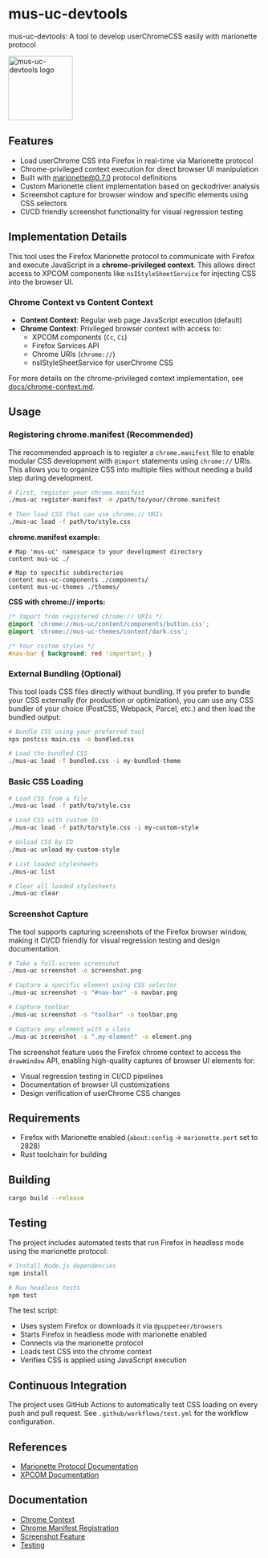 # mus-uc-devtools
mus-uc-devtools: A tool to develop userChromeCSS easily with marionette protocol

<img width="128px" height="128px" src=".github/assets/mus-css.png" alt="mus-uc-devtools logo"></img>

## Features

- Load userChrome CSS into Firefox in real-time via Marionette protocol
- Chrome-privileged context execution for direct browser UI manipulation
- Built with marionette@0.7.0 protocol definitions
- Custom Marionette client implementation based on geckodriver analysis
- Screenshot capture for browser window and specific elements using CSS selectors
- CI/CD friendly screenshot functionality for visual regression testing

## Implementation Details

This tool uses the Firefox Marionette protocol to communicate with Firefox and execute JavaScript in a **chrome-privileged context**. This allows direct access to XPCOM components like `nsIStyleSheetService` for injecting CSS into the browser UI.

### Chrome Context vs Content Context

- **Content Context**: Regular web page JavaScript execution (default)
- **Chrome Context**: Privileged browser context with access to:
  - XPCOM components (`Cc`, `Ci`)
  - Firefox Services API
  - Chrome URIs (`chrome://`)
  - nsIStyleSheetService for userChrome CSS

For more details on the chrome-privileged context implementation, see [docs/chrome-context.md](docs/chrome-context.md).

## Usage

### Registering chrome.manifest (Recommended)

The recommended approach is to register a `chrome.manifest` file to enable modular CSS development with `@import` statements using `chrome://` URIs. This allows you to organize CSS into multiple files without needing a build step during development.

```bash
# First, register your chrome.manifest
./mus-uc register-manifest -m /path/to/your/chrome.manifest

# Then load CSS that can use chrome:// URIs
./mus-uc load -f path/to/style.css
```

**chrome.manifest example:**
```
# Map 'mus-uc' namespace to your development directory
content mus-uc ./

# Map to specific subdirectories
content mus-uc-components ./components/
content mus-uc-themes ./themes/
```

**CSS with chrome:// imports:**
```css
/* Import from registered chrome:// URIs */
@import 'chrome://mus-uc/content/components/button.css';
@import 'chrome://mus-uc-themes/content/dark.css';

/* Your custom styles */
#nav-bar { background: red !important; }
```

### External Bundling (Optional)

This tool loads CSS files directly without bundling. If you prefer to bundle your CSS externally (for production or optimization), you can use any CSS bundler of your choice (PostCSS, Webpack, Parcel, etc.) and then load the bundled output:

```bash
# Bundle CSS using your preferred tool
npx postcss main.css -o bundled.css

# Load the bundled CSS
./mus-uc load -f bundled.css -i my-bundled-theme
```

### Basic CSS Loading

```bash
# Load CSS from a file
./mus-uc load -f path/to/style.css

# Load CSS with custom ID
./mus-uc load -f path/to/style.css -i my-custom-style

# Unload CSS by ID
./mus-uc unload my-custom-style

# List loaded stylesheets
./mus-uc list

# Clear all loaded stylesheets
./mus-uc clear
```

### Screenshot Capture

The tool supports capturing screenshots of the Firefox browser window, making it CI/CD friendly for visual regression testing and design documentation.

```bash
# Take a full-screen screenshot
./mus-uc screenshot -o screenshot.png

# Capture a specific element using CSS selector
./mus-uc screenshot -s "#nav-bar" -o navbar.png

# Capture toolbar
./mus-uc screenshot -s "toolbar" -o toolbar.png

# Capture any element with a class
./mus-uc screenshot -s ".my-element" -o element.png
```

The screenshot feature uses the Firefox chrome context to access the `drawWindow` API, enabling high-quality captures of browser UI elements for:
- Visual regression testing in CI/CD pipelines
- Documentation of browser UI customizations
- Design verification of userChrome CSS changes

## Requirements

- Firefox with Marionette enabled (`about:config` -> `marionette.port` set to 2828)
- Rust toolchain for building

## Building

```bash
cargo build --release
```

## Testing

The project includes automated tests that run Firefox in headless mode using the marionette protocol:

```bash
# Install Node.js dependencies
npm install

# Run headless tests
npm test
```

The test script:
- Uses system Firefox or downloads it via `@puppeteer/browsers`
- Starts Firefox in headless mode with marionette enabled
- Connects via the marionette protocol
- Loads test CSS into the chrome context
- Verifies CSS is applied using JavaScript execution

## Continuous Integration

The project uses GitHub Actions to automatically test CSS loading on every push and pull request. See `.github/workflows/test.yml` for the workflow configuration.

## References

- [Marionette Protocol Documentation](https://firefox-source-docs.mozilla.org/testing/marionette/Protocol.html)
- [XPCOM Documentation](https://developer.mozilla.org/en-US/docs/Mozilla/Tech/XPCOM)

## Documentation

- [Chrome Context](docs/chrome-context.md)
- [Chrome Manifest Registration](docs/chrome-manifest.md)
- [Screenshot Feature](docs/screenshot.md)
- [Testing](docs/testing.md)
